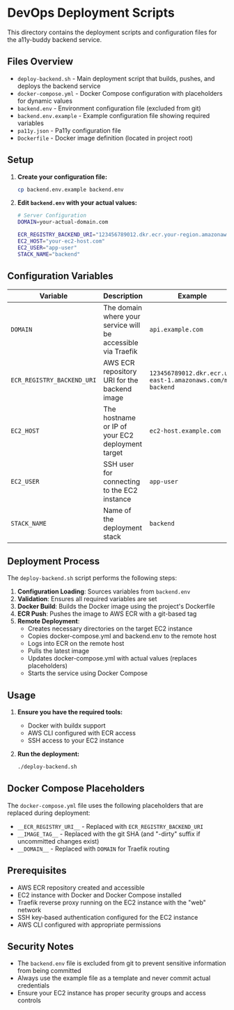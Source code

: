 # DevOps Deployment Scripts

This directory contains the deployment scripts and configuration files for the a11y-buddy backend service.

## Files Overview

- `deploy-backend.sh` - Main deployment script that builds, pushes, and deploys the backend service
- `docker-compose.yml` - Docker Compose configuration with placeholders for dynamic values
- `backend.env` - Environment configuration file (excluded from git)
- `backend.env.example` - Example configuration file showing required variables
- `pa11y.json` - Pa11y configuration file
- `Dockerfile` - Docker image definition (located in project root)

## Setup

1. **Create your configuration file:**
   ```bash
   cp backend.env.example backend.env
   ```

2. **Edit `backend.env` with your actual values:**
   ```bash
   # Server Configuration
   DOMAIN=your-actual-domain.com
   
   ECR_REGISTRY_BACKEND_URI="123456789012.dkr.ecr.your-region.amazonaws.com/your-repo-name"
   EC2_HOST="your-ec2-host.com"
   EC2_USER="app-user"
   STACK_NAME="backend"
   ```

## Configuration Variables

| Variable | Description | Example |
|----------|-------------|---------|
| `DOMAIN` | The domain where your service will be accessible via Traefik | `api.example.com` |
| `ECR_REGISTRY_BACKEND_URI` | AWS ECR repository URI for the backend image | `123456789012.dkr.ecr.us-east-1.amazonaws.com/my-backend` |
| `EC2_HOST` | The hostname or IP of your EC2 deployment target | `ec2-host.example.com` |
| `EC2_USER` | SSH user for connecting to the EC2 instance | `app-user` |
| `STACK_NAME` | Name of the deployment stack | `backend` |

## Deployment Process

The `deploy-backend.sh` script performs the following steps:

1. **Configuration Loading**: Sources variables from `backend.env`
2. **Validation**: Ensures all required variables are set
3. **Docker Build**: Builds the Docker image using the project's Dockerfile
4. **ECR Push**: Pushes the image to AWS ECR with a git-based tag
5. **Remote Deployment**: 
   - Creates necessary directories on the target EC2 instance
   - Copies docker-compose.yml and backend.env to the remote host
   - Logs into ECR on the remote host
   - Pulls the latest image
   - Updates docker-compose.yml with actual values (replaces placeholders)
   - Starts the service using Docker Compose

## Usage

1. **Ensure you have the required tools:**
   - Docker with buildx support
   - AWS CLI configured with ECR access
   - SSH access to your EC2 instance

2. **Run the deployment:**
   ```bash
   ./deploy-backend.sh
   ```

## Docker Compose Placeholders

The `docker-compose.yml` file uses the following placeholders that are replaced during deployment:

- `__ECR_REGISTRY_URI__` - Replaced with `ECR_REGISTRY_BACKEND_URI`
- `__IMAGE_TAG__` - Replaced with the git SHA (and "-dirty" suffix if uncommitted changes exist)
- `__DOMAIN__` - Replaced with `DOMAIN` for Traefik routing

## Prerequisites

- AWS ECR repository created and accessible
- EC2 instance with Docker and Docker Compose installed
- Traefik reverse proxy running on the EC2 instance with the "web" network
- SSH key-based authentication configured for the EC2 instance
- AWS CLI configured with appropriate permissions

## Security Notes

- The `backend.env` file is excluded from git to prevent sensitive information from being committed
- Always use the example file as a template and never commit actual credentials
- Ensure your EC2 instance has proper security groups and access controls

